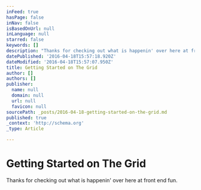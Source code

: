 ```yaml
---
inFeed: true
hasPage: false
inNav: false
isBasedOnUrl: null
inLanguage: null
starred: false
keywords: []
description: "Thanks for checking out what is happenin' over here at front end fun."
datePublished: '2016-04-18T15:57:18.920Z'
dateModified: '2016-04-18T15:57:07.950Z'
title: Getting Started on The Grid
author: []
authors: []
publisher:
  name: null
  domain: null
  url: null
  favicon: null
sourcePath: _posts/2016-04-18-getting-started-on-the-grid.md
published: true
_context: 'http://schema.org'
_type: Article

---
```

# Getting Started on The Grid

Thanks for checking out what is happenin' over here at front end fun.